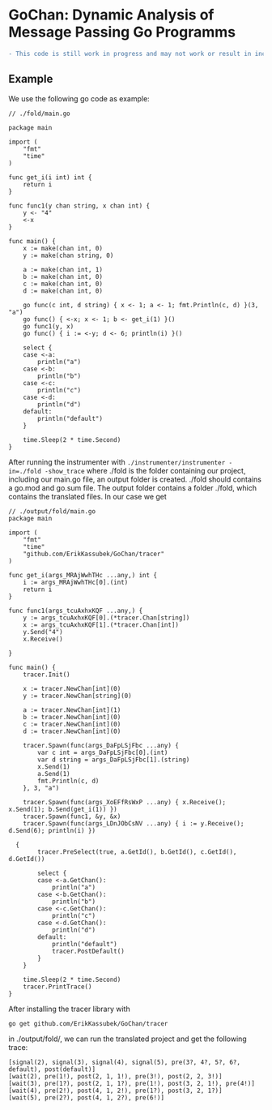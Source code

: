# GoChan: Dynamic Analysis of Message Passing Go Programms

```diff 
- This code is still work in progress and may not work or result in incorrect behavior!
```

## Example
We use the following go code as example:
```
// ./fold/main.go

package main

import (
	"fmt"
	"time"
)

func get_i(i int) int {
	return i
}

func func1(y chan string, x chan int) {
	y <- "4"
	<-x
}

func main() {
	x := make(chan int, 0)
	y := make(chan string, 0)

	a := make(chan int, 1)
	b := make(chan int, 0)
	c := make(chan int, 0)
	d := make(chan int, 0)

	go func(c int, d string) { x <- 1; a <- 1; fmt.Println(c, d) }(3, "a")
	go func() { <-x; x <- 1; b <- get_i(1) }()
	go func1(y, x)
	go func() { i := <-y; d <- 6; println(i) }()

	select {
	case <-a:
		println("a")
	case <-b:
		println("b")
	case <-c:
		println("c")
	case <-d:
		println("d")
	default:
		println("default")
	}

	time.Sleep(2 * time.Second)
}
```
After running the instrumenter with
```./instrumenter/instrumenter -in=./fold -show_trace```
where ./fold is the folder containing our project, including our main.go file, an output folder is created.
./fold should contains a go.mod and go.sum file.
The output folder contains a folder ./fold, which contains the translated files.
In our case we get 
```
// ./output/fold/main.go
package main

import (
	"fmt"
	"time"
	"github.com/ErikKassubek/GoChan/tracer"
)

func get_i(args_MRAjWwhTHc ...any,) int {
	i := args_MRAjWwhTHc[0].(int)
	return i
}

func func1(args_tcuAxhxKQF ...any,) {
	y := args_tcuAxhxKQF[0].(*tracer.Chan[string])
	x := args_tcuAxhxKQF[1].(*tracer.Chan[int])
	y.Send("4")
	x.Receive()

}

func main() {
	tracer.Init()

	x := tracer.NewChan[int](0)
	y := tracer.NewChan[string](0)

	a := tracer.NewChan[int](1)
	b := tracer.NewChan[int](0)
	c := tracer.NewChan[int](0)
	d := tracer.NewChan[int](0)

	tracer.Spawn(func(args_DaFpLSjFbc ...any) {
		var c int = args_DaFpLSjFbc[0].(int)
		var d string = args_DaFpLSjFbc[1].(string)
		x.Send(1)
		a.Send(1)
		fmt.Println(c, d)
	}, 3, "a")

	tracer.Spawn(func(args_XoEFfRsWxP ...any) { x.Receive(); x.Send(1); b.Send(get_i(1)) })
	tracer.Spawn(func1, &y, &x)
	tracer.Spawn(func(args_LDnJObCsNV ...any) { i := y.Receive(); d.Send(6); println(i) })
	
  {
		tracer.PreSelect(true, a.GetId(), b.GetId(), c.GetId(), d.GetId())

		select {
		case <-a.GetChan():
			println("a")
		case <-b.GetChan():
			println("b")
		case <-c.GetChan():
			println("c")
		case <-d.GetChan():
			println("d")
		default:
			println("default")
			tracer.PostDefault()
		}
	}

	time.Sleep(2 * time.Second)
	tracer.PrintTrace()
}
```
After installing the tracer library with 
``` 
go get github.com/ErikKassubek/GoChan/tracer
```
in ./output/fold/, we can run the translated project and get the following trace:
```
[signal(2), signal(3), signal(4), signal(5), pre(3?, 4?, 5?, 6?, default), post(default)]
[wait(2), pre(1!), post(2, 1, 1!), pre(3!), post(2, 2, 3!)]
[wait(3), pre(1?), post(2, 1, 1?), pre(1!), post(3, 2, 1!), pre(4!)]
[wait(4), pre(2!), post(4, 1, 2!), pre(1?), post(3, 2, 1?)]
[wait(5), pre(2?), post(4, 1, 2?), pre(6!)]
```